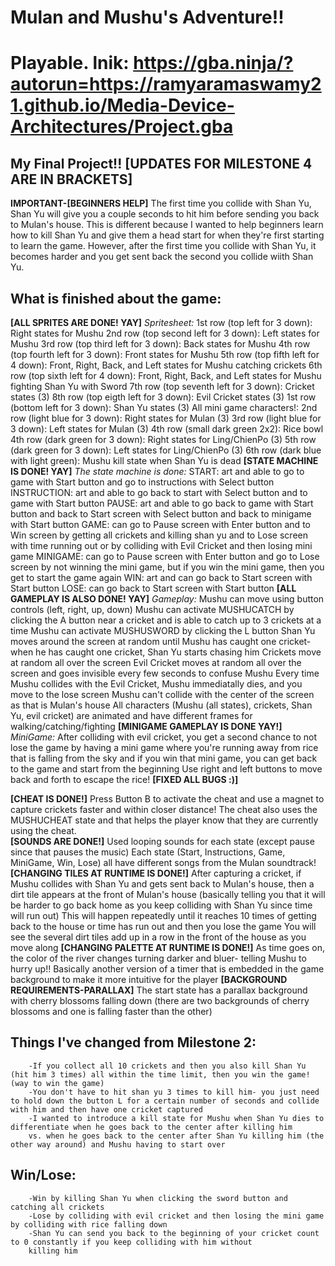 # Mulan and Mushu's Adventure!!
# Playable. lnik: https://gba.ninja/?autorun=https://ramyaramaswamy21.github.io/Media-Device-Architectures/Project.gba
## My Final Project!! [UPDATES FOR MILESTONE 4 ARE IN BRACKETS]

**IMPORTANT-[BEGINNERS HELP]**
        The first time you collide with Shan Yu, Shan Yu will give you a couple seconds to hit him before sending you back to Mulan's
        house. This is different because I wanted to help beginners learn how to kill Shan Yu and give them a head start for when
        they're first starting to learn the game. However, after the first time you collide with Shan Yu, it becomes harder and you get sent back
        the second you collide wiith Shan Yu. 
## What is finished about the game:

**[ALL SPRITES ARE DONE! YAY]**
        *Spritesheet:*
            1st row (top left for 3 down): Right states for Mushu
            2nd row (top second left for 3 down): Left states for Mushu
            3rd row (top third left for 3 down): Back states for Mushu
            4th row (top fourth left for 3 down): Front states for Mushu
            5th row (top fifth left for 4 down): Front, Right, Back, and Left states for Mushu catching crickets
            6th row (top sixth left for 4 down): Front, Right, Back, and Left states for Mushu fighting Shan Yu with Sword
            7th row (top seventh left for 3 down): Cricket states (3)
            8th row (top eigth left for 3 down): Evil Cricket states (3)
            1st row (bottom left for 3 down): Shan Yu states (3)
            All mini game characters!:
                2nd row (light blue for 3 down): Right states for Mulan (3)
                3rd row (light blue for 3 down): Left states for Mulan (3)
                4th row (small dark green 2x2): Rice bowl
                4th row (dark green for 3 down): Right states for Ling/ChienPo (3)
                5th row (dark green for 3 down): Left states for Ling/ChienPo (3)
                6th row (dark blue with light green): Mushu kill state when Shan Yu is dead
**[STATE MACHINE IS DONE! YAY]**
        *The state machine is done:*
            START: art and able to go to game with Start button and go to instructions with Select button
            INSTRUCTION: art and able to go back to start with Select button and to game with Start button
            PAUSE: art and able to go back to game with Start button and back to Start screen with Select button and back to minigame with Start button
            GAME: can go to Pause screen with Enter button and to Win screen by getting all crickets and killing shan yu and to Lose screen with time running out 
            or by colliding with Evil Cricket and then losing mini game
            MINIGAME: can go to Pause screen with Enter button and go to Lose screen by not winning the mini game, but if you win the mini game, then you get to
            start the game again
            WIN: art and can go back to Start screen with Start button
            LOSE: can go back to Start screen with Start button
**[ALL GAMEPLAY IS ALSO DONE! YAY]**
        *Gameplay:*
            Mushu can move using button controls (left, right, up, down)
            Mushu can activate MUSHUCATCH by clicking the A button near a cricket and is able to catch up to 3 crickets at a time
            Mushu can activate MUSHUSWORD by clicking the L button
            Shan Yu moves around the screen at random until Mushu has caught one cricket- when he has caught one cricket, Shan Yu starts chasing him
            Crickets move at random all over the screen
            Evil Cricket moves at random all over the screen and goes invisible every few seconds to confuse Mushu
            Every time Mushu collides with the Evil Cricket, Mushu immediatally dies, and you move to the lose screen
            Mushu can't collide with the center of the screen as that is Mulan's house
            All characters (Mushu (all states), crickets, Shan Yu, evil cricket) are animated and have different frames for walking/catching/fighting
**[MINIGAME GAMEPLAY IS DONE YAY!]**
        *MiniGame:*
            After colliding with evil cricket, you get a second chance to not lose the game by having a mini game where you're running away from rice
            that is falling from the sky and if you win that mini game, you can get back to the game and start from the beginning
            Use right and left buttons to move back and forth to escape the rice!
**[FIXED ALL BUGS :)]**
        
**[CHEAT IS DONE!]**
            Press Button B to activate the cheat and use a magnet to capture crickets faster and within closer distance!
            The cheat also uses the MUSHUCHEAT state and that helps the player know that they are currently using the cheat.                                                                                             
**[SOUNDS ARE DONE!]**
            Used looping sounds for each state (except pause since that pauses the music)
            Each state (Start, Instructions, Game, MiniGame, Win, Lose) all have different songs from the Mulan soundtrack!
**[CHANGING TILES AT RUNTIME IS DONE!]**
            After capturing a cricket, if Mushu collides with Shan Yu and gets sent back to Mulan's house, then a dirt tile appears at the front
            of Mulan's house (basically telling you that it will be harder to go back home as you keep colliding with Shan Yu since time
            will run out)
            This will happen repeatedly until it reaches 10 times of getting back to the house or time has run out and then you lose the
            game
            You will see the several dirt tiles add up in a row in the front of the house as you move along
**[CHANGING PALETTE AT RUNTIME IS DONE!]**
            As time goes on, the color of the river changes turning darker and bluer- telling Mushu to hurry up!! Basically another version
            of a timer that is embedded in the game background to make it more intuitive for the player
**[BACKGROUND REQUIREMENTS-PARALLAX]**
            The start state has a parallax background with cherry blossoms falling down (there are two backgrounds of cherry blossoms and 
            one is falling faster than the other)

## Things I've changed from Milestone 2:
        -If you collect all 10 crickets and then you also kill Shan Yu (hit him 3 times) all within the time limit, then you win the game! (way to win the game)
        -You don't have to hit shan yu 3 times to kill him- you just need to hold down the button L for a certain number of seconds and collide with him and then have one cricket captured
        -I wanted to introduce a kill state for Mushu when Shan Yu dies to differentiate when he goes back to the center after killing him
        vs. when he goes back to the center after Shan Yu killing him (the other way around) and Mushu having to start over
    
## Win/Lose:
        -Win by killing Shan Yu when clicking the sword button and catching all crickets
        -Lose by colliding with evil cricket and then losing the mini game by colliding with rice falling down
        -Shan Yu can send you back to the beginning of your cricket count to 0 constantly if you keep colliding with him without
        killing him
